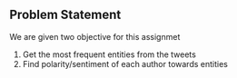 ## Problem Statement

We are given two objective for this assignmet

1. Get the most frequent entities from the tweets
2. Find polarity/sentiment of each author towards entities
